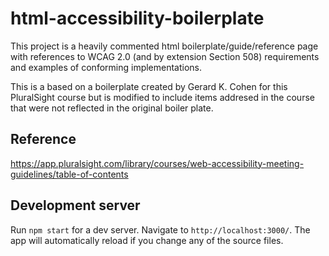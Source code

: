 # html-accessibility-boilerplate

This project is a heavily commented html boilerplate/guide/reference page with references to WCAG 2.0 (and by extension Section 508) requirements and examples of conforming implementations.

This is a based on a boilerplate created by Gerard K. Cohen for this PluralSight course but is modified to include items addresed in the course that were not reflected in the original boiler plate.  

## Reference
https://app.pluralsight.com/library/courses/web-accessibility-meeting-guidelines/table-of-contents

## Development server

Run `npm start` for a dev server. Navigate to `http://localhost:3000/`. The app will automatically reload if you change any of the source files.
